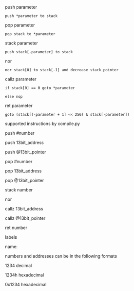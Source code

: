 push parameter

	push *parameter to stack

pop parameter

	pop stack to *parameter

stack parameter

	push stack[-parameter] to stack

nor

	nor stack[0] to stack[-1] and decrease stack_pointer

callz parameter

	if stack[0] == 0 goto *parameter

	else nop

ret parameter

	goto (stack[(-parameter + 1] << 256) & stack[-parameter])

supported instructions by compile.py

push #number

push 13bit_address

push @13bit_pointer

pop #number

pop 13bit_address

pop @13bit_pointer

stack number

nor

callz 13bit_address

callz @13bit_pointer

ret number

labels

name: 

numbers and addresses can be in the following formats

1234 decimal

1234h hexadecimal

0x1234 hexadecimal